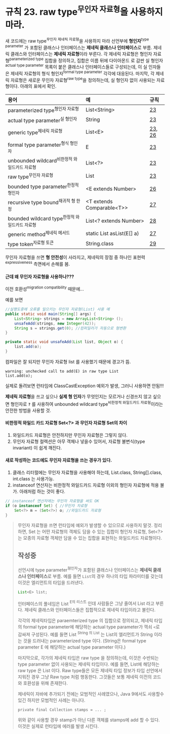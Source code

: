 # 규칙 23. raw type<sup>무인자 자료형</sup>을 사용하지 마라.

새 코드에는 raw type<sup>무인자 제네릭 자료형</sup>을 사용하지 마라
선언부에 **형인자**<sup>type parameter</sup> 가 포함된 클래스나 인터페이스는 **제네릭 클래스나 인터페이스**로 부름.
제네릭 클래스와 인터페이스는 **제네릭 자료형**이라 부른다.
각 제네릭 자료형은 형인자 자료형<sup>parameterized type</sup> 집합을 정의하고, 집합은 이름 뒤에 다이아몬드 로 감싼 실 형인자<sup>actual type parameter</sup> 목록이 붙은 클래스나 인터페이스들로 구성되는데, 이 실 인자들은 제네릭 자료형의 형식 형인자<sup>formal type parameter</sup> 각각에 대응된다.
마지막, 각 제네릭 자료형은 새로운 무인자 자료형<sup>raw type</sup>을 정의하는데, 실 형인자 없이 사용되는 자료형이다.
아래의 표에서 확인.


| 용어 | 예 | 규칙 |
|:--------|:--------|:--------|
| parameterized type<sup>형인자 자료형</sup> | List<String\> | [23](rule23.md) |
| actual type parameter<sup>실 형인자</sup> | String | [23](rule23.md) |
| generic type<sup>제네릭 자료형</sup> | List<E\> | [23](rule23.md), [26](rule26.md)  |
| formal type parameter<sup>형식 형인자</sup> | E | [23](rule23.md) |
| unbounded wildcard<sup>비한정적 와일드카드 자료형</sup> | List<?\> | [23](rule23.md) |
| raw type<sup>무인자 자료형</sup> | List | [23](rule23.md) |
| bounded type parameter<sup>한정적 형인자</sup> | <E extends Number\> | [26](rule26.md) |
| recursive type bound<sup>재귀적 형 한정</sup> | <T extends Comparable<T\>\> | [27](rule27.md) |
| bounded wildcard type<sup>한정적 와일드카드 자료형</sup> | List<? extends Number\> | [28](rule28.md) |
| generic method<sup>제네릭 메서드</sup> | static <E> List<E> asList(E[] a) | [27](rule27.md) |
| type token<sup>자료형 토큰</sup> | String.class | [29](rule29.md) |


무인자 자료형을 쓰면 **형 안전성**이 사라지고, 제네릭의 장점 중 하나인 표현력<sup>expressiveness</sup> 측면에서 손해를 봄.

#### 근데 왜 무인자 자료형을 사용하나??? 
이전 호환성<sup>migration compatibility</sup> 때문에...

예를 보면
```java
//실행도중에 오류를 일으키는 무인자 자료형(List) 사용 예
public static void main(String[] args) {
	List<String> strings = new ArrayList<String> ();
	unsafeAdd(strings, new Integer(42));
	String s = strings.get(0); //컴퍼일러가 자동으로 형변환
}

private static void unsafeAdd(List list, Object o) {
	list.add(o);
}
```
컴파일은 잘 되지만 무인자 자료형 list 를 사용했기 때문에 경고가 뜸.
```
warning: unchecked call to add(E) in raw type List
list.add(o);
```
실제로 돌려보면 런타임에 ClassCastException 예외가 발생, 그러니 사용하면 안됨!!!

**제네릭 자료형**을 쓰고 싶으나 **실제 형 인자**가 무엇인지는 모르거나 신경쓰지 않고 싶으면 형인자로 **`?`** 를 사용하여 unbounded wildcard type<sup>비한정적 와일드카드 자료형</sup>이라는 안전한 방법을 사용할 것.

#### 비한정적 와일드 카드 자료형 Set<?> 과 무인자 자료형 Set의 차이
1. 와일드카드 자료형은 안전하지만 무인자 자료형은 그렇지 않다.
2. 무인자 자료형 컬렉션은 아무 객체나 넣을수 있어서, 자료형 불변식(type invariant) 이 쉽게 깨진다.

#### 새로 작성하는 코드에도 무인자 자료형을 쓰는 경우가 있다. 
1. 클래스 리터럴에는 무인자 자료형을 사용해야 하는데, List.class, String[].class, int.class 는 사용가능.
2. instanceof 연산자는 비한정적 와일드카드 자료형 이외의 형인자 자료형에 적용 불가.  아래처럼 하는 것이 좋다. 
```java
// instanceof 연산자에는 무인자 자료형을 써도 OK
if (o instanceof Set) {	//무인자 자료형
	Set<?> m = (Set<?>) o; //와일드카드 자료형
}
```

> 무인자 자료형을 쓰면 런타임에 예외가 발생할 수 있으므로 사용하지 말것. 정리하면, Set<Object> 는 어떤 자료형의 객체도 담을 수 있는 집합이 형인자 자료형, Set<?> 는 모종의 자료형 객체만 담을 수 있는 집합을 표현하는 와일드카드 자료형이다. 







## 작성중


선언시에 type parameter<sup>형인자</sup>가 포함된 클래스나 인터페이스는 **제네릭 클래스나 인터페이스**로 부름.
예를 들면 `List`의 경우 하나의 타입 파라미터를 갖는데 이것은 엘리먼트의 타입을 드러낸다. 

```java	
List<E> list;
```

인터페이스의 풀네임은 List<E> <sup>E의 리스트</sup> 인데 사람들은 그냥 줄여서 List 라고 부른다. 제네릭 클래스와 인터페이스들은 집합적으로 제네릭 타입이라고 불린다.

각각의 제네릭타입은 paraemterized type 의 집합으로 정의되고, 제네릭 타입의 formal type parameter에 해당하는 actual type parameter가 꺽쇠 `<`로 감싸져 구성된다.  예를 들면 List<String> <sup>String 의 List</sup> 는 List의 엘리먼트가 String 이라는 것을 드러내는 parameterized type 이다. (String은 formal type parameter E 에 해당하는 actual type parameter 이다.)

마지막으로, 각가의 제네릭 타입은 raw type 을 정의하는데, 이것은 수반되는 type parameter 없이 사용되는 제네릭 타입이다. 예를 들면, List<E>에 해당하는 raw type 은 List 이다. Raw type들은 모든 제네릭 타입 정보가 타입 선언에서 지워진 경우 그냥 Raw type 처럼 행동한다. 그것들은 보통 제네릭 이전의 코드와 호환성을 위해 존재한다.


제네릭이 자바에 추가되기 전에는 모범적인 사례였으나, Java 9에서도 사용할수 있긴 하지만 모범적인 사례는 아니다.
```
private final Collection stamps = ... ;
```
위와 같이 사용할 경우 stamp가 아닌 다른 객체를 stamps에 add 할 수 있다. 이것은 실제로 런타입에 에러를 발생 시킨다.



